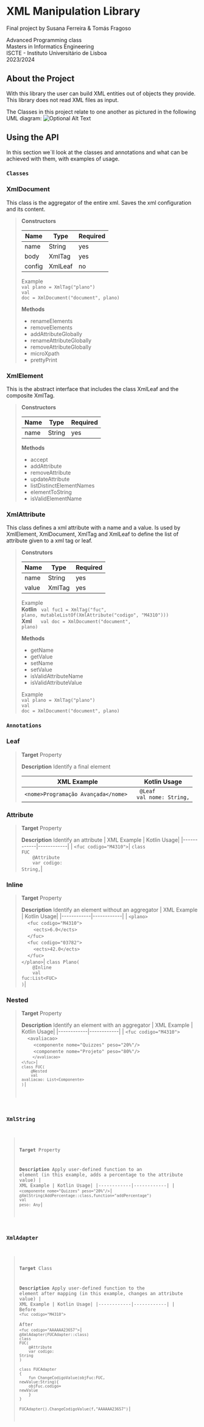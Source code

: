 # XML Manipulation Library

Final project by Susana Ferreira & Tomás Fragoso

Advanced Programming class\
Masters in Informatics Engineering\
ISCTE - Instituto Universitário de Lisboa\
2023/2024

## About the Project
With this library the user can build XML entities out of objects they provide.\
This library does not read XML files as input.

The Classes in this project relate to one another as pictured in the following UML diagram:
![Optional Alt Text](images/classes_uml.png)

## Using the API
In this section we´ll look at the classes and annotations and what can be achieved with them, with examples of usage.

### `Classes`

### XmlDocument
<p>This class is the aggregator of the entire xml. Saves the xml configuration and its content.</p>

> **Constructors** 
>
>| Name       | Type       | Required   |
>|------------|------------|------------|
>| name       | String     | yes        |
>| body       | XmlTag     | yes        |
>| config     | XmlLeaf    | no         |
>
>Example<br>
><code>val plano = XmlTag("plano")</code><br>
><code>val doc = XmlDocument("document", plano)</code>
>
> **Methods** 
>* renameElements 
>* removeElements
>* addAttributeGlobally
>* renameAttributeGlobally
>* removeAttributeGlobally
>* microXpath
>* prettyPrint

### XmlElement

This is the abstract interface that includes the class XmlLeaf and the composite XmlTag.
> **Constructors** 
>
>| Name       | Type       | Required   |
>|------------|------------|------------|
>| name       | String     | yes        |
>
> **Methods** 
>* accept 
>* addAttribute
>* removeAttribute
>* updateAttribute
>* listDistinctElementNames
>* elementToString
>* isValidElementName

### XmlAttribute
<p>This class defines a xml attribute with a name and a value. Is used by XmlElement, XmlDocument, XmlTag and XmlLeaf to define the list of attribute given to a xml tag or leaf.</p>

>**Construtors** 
>
>| Name       | Type       | Required   |
>|------------|------------|------------|
>| name       | String     | yes        |
>| value      | XmlTag     | yes        |
>
>Example<br>
>**Kotlin**&nbsp;&nbsp;&nbsp;<code>val fuc1 = XmlTag("fuc", plano, mutableListOf(XmlAttribute("codigo", "M4310")))</code><br>
>**Xml**&nbsp;&nbsp;&nbsp;&nbsp;&nbsp;&nbsp;<code>val doc = XmlDocument("document", plano)</code>
>
> **Methods** 
>* getName 
>* getValue
>* setName
>* setValue
>* isValidAttributeName
>* isValidAttributeValue
>
>Example<br>
><code>val plano = XmlTag("plano")</code><br>
><code>val doc = XmlDocument("document", plano)</code>

### `Annotations`

### Leaf

> **Target** Property
>
> **Description** Identify a final element 
>
>| XML Example  | Kotlin Usage|
>|------------|------------|
>| ```<nome>Programação Avançada</nome> ```| <code> @Leaf</code><br><code>val nome: String,</code>|

### Attribute

>**Target** Property
>
>**Description** Identify an attribute
>| XML Example  | Kotlin Usage|
>|------------|------------|
>| ```<fuc codigo="M4310">```| <code>class FUC</code><br><code>&nbsp;&nbsp;&nbsp;&nbsp;@Attribute</code><br><code>&nbsp;&nbsp;&nbsp;&nbsp;var codigo: String,</code>|

### Inline

>**Target** Property
>
>**Description** Identify an element without an aggregator
>| XML Example  | Kotlin Usage|
>|------------|------------|
>| ``` <plano> ```<br>&nbsp;&nbsp;&nbsp;&nbsp;```<fuc codigo="M4310">```<br>&nbsp;&nbsp;&nbsp;&nbsp;&nbsp;&nbsp;&nbsp;&nbsp;``` <ects>6.0</ects> ```<br>&nbsp;&nbsp;&nbsp;&nbsp;``` </fuc> ```<br> &nbsp;&nbsp;&nbsp;&nbsp;``` <fuc codigo="03782"> ```<br>&nbsp;&nbsp;&nbsp;&nbsp;&nbsp;&nbsp;&nbsp;&nbsp;``` <ects>42.0</ects> ```<br> &nbsp;&nbsp;&nbsp;&nbsp;``` </fuc> ```<br> ``` </plano> ```| <code>class Plano(</code><br><code>&nbsp;&nbsp;&nbsp;&nbsp;@Inline</code><br><code>&nbsp;&nbsp;&nbsp;&nbsp;val fuc:List&lt;FUC&gt;</code><br><code>)</code>|

### Nested

>**Target** Property
>
>**Description** Identify an element with an aggregator
>| XML Example  | Kotlin Usage|
>|------------|------------|
>| ``` <fuc codigo="M4310"> ``` <br> &nbsp;&nbsp;&nbsp;&nbsp;``` <avaliacao> ```<br> &nbsp;&nbsp;&nbsp;&nbsp;&nbsp;&nbsp;&nbsp;&nbsp;```<componente nome="Quizzes" peso="20%"/>```<br> &nbsp;&nbsp;&nbsp;&nbsp;&nbsp;&nbsp;&nbsp;&nbsp;```<componente nome="Projeto" peso="80%"/>```</code><br><code>&nbsp;&nbsp;&nbsp;&nbsp;```</avaliacao>```</code><br><code>``` <\fuc> ```| <code>class FUC(</code><br><code>&nbsp;&nbsp;&nbsp;&nbsp;@Nested</code><br><code>&nbsp;&nbsp;&nbsp;&nbsp;val avaliacao: List&lt;Componente&gt;</code><br><code>)</code>|

### XmlString

>**Target** Property
>
>**Description** Apply user-defined function to an element (in this example, adds a percentage to the attribute value)
>| XML Example  | Kotlin Usage|
>|------------|------------|
>| ```<componente nome="Quizzes" peso="20%"/>```| <code>@XmlString(AddPercentage::class,function="addPercentage")</code><br><code>val peso: Any</code>|

### XmlAdapter

>**Target** Class
>
>**Description** Apply user-defined function to the element after mapping (in this example, changes an attribute value)
>| XML Example  | Kotlin Usage|
>|------------|------------|
>| Before<br>```<fuc codigo="M4310">```<br><br>After<br>```<fuc codigo="AAAAAA23657">```| <code>@XmlAdapter(FUCAdapter::class)</code><br><code>class FUC(</code><br><code>&nbsp;&nbsp;&nbsp;&nbsp;@Attribute</code><br><code>&nbsp;&nbsp;&nbsp;&nbsp;var codigo: String</code><br><code>)</code><br><br><code>class FUCAdapter {</code><br><code>&nbsp;&nbsp;&nbsp;&nbsp;fun ChangeCodigoValue(objFuc:FUC, newValue:String){</code><br><code>&nbsp;&nbsp;&nbsp;&nbsp;objFuc.codigo= newValue</code><br><code>&nbsp;&nbsp;&nbsp;&nbsp;}</code><br><code>}</code><br><br><code>FUCAdapter().ChangeCodigoValue(f,"AAAAAA23657")</code>|
